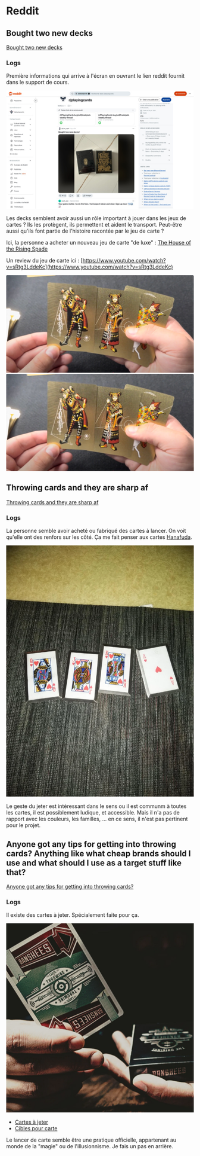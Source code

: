 # Reddit

## Bought two new decks

[Bought two new decks](https://www.reddit.com/r/playingcards/comments/1nniiqb/bought_two_new_decks/)

### Logs

Première informations qui arrive à l'écran en ouvrant le lien reddit fournit dans le support de cours.

![alt text](./assets/reddit-1.png)

Les decks semblent avoir aussi un rôle important à jouer dans les jeux de cartes ? Ils les protègent, ils permettent et aident le transport. Peut-être aussi qu'ils font partie de l'histoire racontée par le jeu de carte ?

Ici, la personne a acheter un nouveau jeu de carte "de luxe" : [The House of the Rising Spade](https://www.stockholm17.com/pages/the-house-of-the-rising-spade?srsltid=AfmBOoo5pJ-dISVkDEMpaiEPbqvRoD1HZRw16Bc8lxJcOmZF6mZYAVps)

Un review du jeu de carte ici : [https://www.youtube.com/watch?v=sRtg3LddeKc](https://www.youtube.com/watch?v=sRtg3LddeKc)

![alt text](./assets/reddit-2.png)
![alt text](./assets/reddit-3.png)

## Throwing cards and they are sharp af

[Throwing cards and they are sharp af](https://www.reddit.com/r/playingcards/comments/g9ailt/throwing_cards_and_they_are_sharp_af/)

### Logs

La personne semble avoir acheté ou fabriqué des cartes à lancer. On voit qu'elle ont des renfors sur les côté. Ça me fait penser aux cartes [Hanafuda](/observations/09-22-2025/hanafuda.md).

![alt text](./assets/reddit-4.png)

Le geste du jeter est intéressant dans le sens ou il est communm à toutes les cartes, il est possiblement ludique, et accessible. Mais il n'a pas de rapport avec les couleurs, les familles, ... en ce sens, il n'est pas pertinent pour le projet.

## Anyone got any tips for getting into throwing cards? Anything like what cheap brands should I use and what should I use as a target stuff like that?

[Anyone got any tips for getting into throwing cards?](https://www.reddit.com/r/playingcards/comments/1evgsqs/anyone_got_any_tips_for_getting_into_throwing/)

### Logs

Il existe des cartes à jeter. Spécialement faite pour ça.

![alt text](./assets/reddit-5.png)

- [Cartes à jeter](https://www.ricksmithjr.com/products/banshees-advanced)
- [Cibles pour carte](https://www.ricksmithjr.com/products/banshees-advanced)

Le lancer de carte semble être une pratique officielle, appartenant au monde de la "magie" ou de l'illusionnisme. Je fais un pas en arrière.
